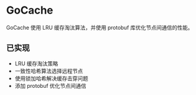 # GoCache

GoCache 使用 LRU 缓存淘汰算法，并使用 protobuf 库优化节点间通信的性能。

## 已实现

- LRU 缓存淘汰策略
- 一致性哈希算法选择远程节点
- 使用锁加哈希解决缓存击穿问题
- 添加 protobuf 优化节点间通信


